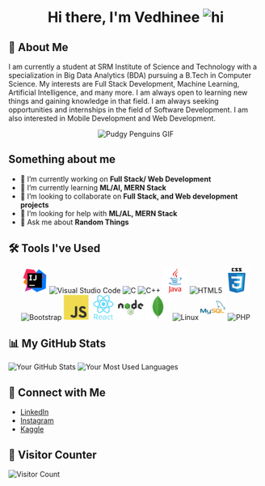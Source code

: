 <h1 align="center">Hi there, I'm Vedhinee <img src="https://user-images.githubusercontent.com/1303154/88677602-1635ba80-d120-11ea-84d8-d263ba5fc3c0.gif" width="28px" alt="hi"></h1>


## 🚀 About Me
I am currently a student at SRM Institute of Science and Technology with a specialization in Big Data Analytics (BDA) pursuing a B.Tech in Computer Science. My interests are Full Stack Development, Machine Learning, Artificial Intelligence, and many more. I am always open to learning new things and gaining knowledge in that field. I am always seeking opportunities and internships in the field of Software Development. I am also interested in Mobile Development and Web Development.

<div align="center">
    <img src="https://media3.giphy.com/media/v1.Y2lkPTc5MGI3NjExdHU4bzJtYWhiZGN0cWZyZjF4dW00dXZ4d2FheXhibTBlOTJkNWF0dyZlcD12MV9pbnRlcm5hbF9naWZfYnlfaWQmY3Q9Zw/y853jRq5TrMHVGn4nl/giphy.gif" alt="Pudgy Penguins GIF" />
</div>


## Something about me
- 🔭 I’m currently working on <strong>Full Stack/ Web Development</strong>
- 🌱 I’m currently learning <strong>ML/AI, MERN Stack</strong>
- 👯 I’m looking to collaborate on <strong>Full Stack, and Web development projects</strong>
- 🤔 I’m looking for help with <strong>ML/AL, MERN Stack</strong>
- 💬 Ask me about <strong>Random Things</strong>


## 🛠️ Tools I've Used

<div align="center">
    <img src="https://raw.githubusercontent.com/devicons/devicon/master/icons/intellij/intellij-original.svg" alt="IntelliJ" width="50" height="50"/>
    <img src='https://camo.githubusercontent.com/f39f203ca1defeb47e3505ef9044d3303c038c60de7e67f6c229992602e59128/68747470733a2f2f63646e2e6a7364656c6976722e6e65742f67682f64657669636f6e732f64657669636f6e2f69636f6e732f7673636f64652f7673636f64652d6f726967696e616c2e737667' alt='Visual Studio Code' width='50' height='50'/>
    <img src="https://camo.githubusercontent.com/34a110ef06e3aeed9a1de60ce8099b45eedc5580e1f49cc490c1b28c896b264e/68747470733a2f2f63646e2e6a7364656c6976722e6e65742f67682f64657669636f6e732f64657669636f6e2f69636f6e732f632f632d6f726967696e616c2e737667" alt="C" width="50" height="50"/>
    <img src="https://camo.githubusercontent.com/cd7e24b6d077658f419aaa173b20cde5cadb5fe3ed659fb0848b95e4037a46b1/68747470733a2f2f63646e2e6a7364656c6976722e6e65742f67682f64657669636f6e732f64657669636f6e2f69636f6e732f63706c7573706c75732f63706c7573706c75732d6f726967696e616c2e737667" alt="C++" width="50" height="50"/>
    <img src="https://raw.githubusercontent.com/devicons/devicon/master/icons/java/java-original-wordmark.svg" alt="Java" width="50" height="50"/>
    <img src="https://camo.githubusercontent.com/6647554cf19482c32acc6a6a3b8bd68b845fafabd474595e7e92dead3075c3ea/68747470733a2f2f63646e2e6a7364656c6976722e6e65742f67682f64657669636f6e732f64657669636f6e2f69636f6e732f68746d6c352f68746d6c352d6f726967696e616c2e737667" alt="HTML5" width="50" height="50"/>
    <img src="https://raw.githubusercontent.com/devicons/devicon/master/icons/css3/css3-original-wordmark.svg" alt="CSS3" width="50" height="50"/>
    <img src='https://camo.githubusercontent.com/b2ddff690e2f9a813be2162d704aace70a00e5014e52b500481acec796829734/68747470733a2f2f63646e2e6a7364656c6976722e6e65742f67682f64657669636f6e732f64657669636f6e406c61746573742f69636f6e732f626f6f7473747261702f626f6f7473747261702d6f726967696e616c2d776f72646d61726b2e737667' alt='Bootstrap' width='50' height='50'/>
    <img src='https://raw.githubusercontent.com/devicons/devicon/master/icons/javascript/javascript-original.svg' alt='JavaScript' width='50' height='50'/>
    <img src='https://raw.githubusercontent.com/devicons/devicon/master/icons/react/react-original-wordmark.svg' alt='React' width='50' height='50'/>
    <img src='https://raw.githubusercontent.com/devicons/devicon/master/icons/nodejs/nodejs-original-wordmark.svg' alt='Node.js' width='50' height='50'/>
    <img src="https://raw.githubusercontent.com/devicons/devicon/master/icons/mongodb/mongodb-original.svg" alt='MongoDb' width='50' height='50'/>
    <img src='https://camo.githubusercontent.com/f91287c9aac55623bc37ceb651ac35b7efb56e422019a3bb59328328a09edf9f/68747470733a2f2f63646e2e6a7364656c6976722e6e65742f67682f64657669636f6e732f64657669636f6e2f69636f6e732f6c696e75782f6c696e75782d6f726967696e616c2e737667' alt='Linux' width='50' height='50'/>
    <img src='https://raw.githubusercontent.com/devicons/devicon/master/icons/mysql/mysql-original-wordmark.svg' alt="SQL" width='50' height='50'/>
    <img src='https://camo.githubusercontent.com/92a977256f3f2b4ef99e6684c1d88f1ac0394ed909893e5e56cb3539a31f2590/68747470733a2f2f63646e2e6a7364656c6976722e6e65742f67682f64657669636f6e732f64657669636f6e2f69636f6e732f7068702f7068702d6f726967696e616c2e737667' alt="PHP" width='50' height='50'/>
</div>

## 📊 My GitHub Stats

![Your GitHub Stats](https://github-readme-stats.vercel.app/api?username=Vedhinee&show_icons=true&theme=radical)
![Your Most Used Languages](https://github-readme-stats.vercel.app/api/top-langs/?username=Vedhinee&layout=compact&theme=radical)


## 💼 Connect with Me
- [LinkedIn](www.linkedin.com/in/vedhineenm)
- [Instagram](https://www.instagram.com/vedhinee_/)
- [Kaggle](https://www.kaggle.com/vedhinee)

## 🌟 Visitor Counter
![Visitor Count](https://profile-counter.glitch.me/Vedhinee/count.svg)


